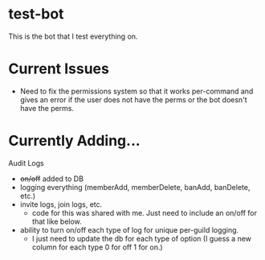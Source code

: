 # test-bot
This is the bot that I test everything on.
# Current Issues
 - Need to fix the permissions system so that it works per-command and gives an error if the user does not have the perms or the bot doesn't have the perms.
# Currently Adding...
Audit Logs
 - ~~on/off~~ added to DB
 - logging everything (memberAdd, memberDelete, banAdd, banDelete, etc.)
 - invite logs, join logs, etc.
    - code for this was shared with me. Just need to include an on/off for that like below.
 - ability to turn on/off each type of log for unique per-guild logging.
    - I just need to update the db for each type of option (I guess a new column for each type 0 for off 1 for on.)